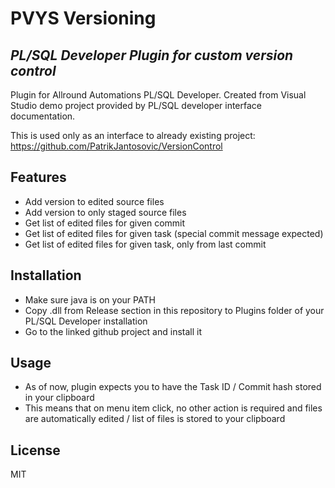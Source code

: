 # PVYS Versioning
## _PL/SQL Developer Plugin for custom version control_

Plugin for Allround Automations PL/SQL Developer. 
Created from Visual Studio demo project provided by PL/SQL developer interface documentation.

This is used only as an interface to already existing project:
https://github.com/PatrikJantosovic/VersionControl

## Features

- Add version to edited source files
- Add version to only staged source files 
- Get list of edited files for given commit
- Get list of edited files for given task (special commit message expected)
- Get list of edited files for given task, only from last commit

## Installation
- Make sure java is on your PATH
- Copy .dll from Release section in this repository to Plugins folder of your PL/SQL Developer installation
- Go to the linked github project and install it

## Usage
- As of now, plugin expects you to have the Task ID / Commit hash stored in your clipboard
- This means that on menu item click, no other action is required and files are automatically edited / list of files is stored to your clipboard 

## License
MIT

